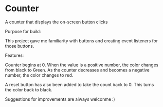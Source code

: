 # Counter
A counter that displays the on-screen button clicks

Purpose for build:

This project gave me familiarity with buttons and creating event listeners for those buttons.

Features:

Counter begins at 0. When the value is a positive number, the color changes from black to Green. As the counter decreases and becomes a negative number, the color changes to red. 

A reset button has also been added to take the count back to 0. This turns the color back to black.

Suggestions for improvements are always welconme :)
